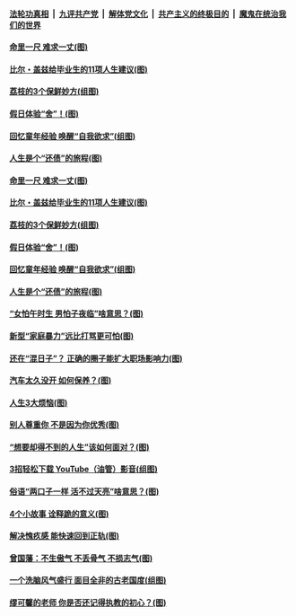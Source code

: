 

####  [法轮功真相](../../../../basic/blob/master/README.md?t=06220102) &nbsp;|&nbsp; [九评共产党](../../../../9ping.md/blob/master/README.md?t=06220102) &nbsp;|&nbsp; [解体党文化](../../../../jtdwh.md/blob/master/README.md?t=06220102)  &nbsp;|&nbsp; [共产主义的终极目的](../../../../gczydzjmd.md/blob/master/README.md?t=06220102) &nbsp;|&nbsp; [魔鬼在统治我们的世界](../../../../mgztzwmdsj.md/blob/master/README.md?t=06220102) 

#### [命里一尺 难求一丈(图)](../pages/p8/936782.md?t=06220102) 

#### [比尔・盖兹给毕业生的11项人生建议(图)](../pages/p8/936231.md?t=06220102) 

#### [荔枝的3个保鲜妙方(组图)](../pages/p8/936950.md?t=06220102) 

#### [假日体验“舍”！(图)](../pages/p8/937183.md?t=06220102) 

#### [回忆童年经验 唤醒“自我欲求”(组图)](../pages/p8/937082.md?t=06220102) 

#### [人生是个“还债”的旅程(图)](../pages/p8/936768.md?t=06220102) 

#### [命里一尺 难求一丈(图)](../pages/p8/936782.md?t=06220102) 

#### [比尔・盖兹给毕业生的11项人生建议(图)](../pages/p8/936231.md?t=06220102) 

#### [荔枝的3个保鲜妙方(组图)](../pages/p8/936950.md?t=06220102) 

#### [假日体验“舍”！(图)](../pages/p8/937183.md?t=06220102) 

#### [回忆童年经验 唤醒“自我欲求”(组图)](../pages/p8/937082.md?t=06220102) 

#### [人生是个“还债”的旅程(图)](../pages/p8/936768.md?t=06220102) 

#### [“女怕午时生 男怕子夜临”啥意思？(图)](../pages/p8/937081.md?t=06220102) 

#### [新型“家庭暴力”远比打骂更可怕(图)](../pages/p8/936230.md?t=06220102) 

#### [还在“混日子”？ 正确的圈子能扩大职场影响力(图)](../pages/p8/937049.md?t=06220102) 

#### [汽车太久没开 如何保养？(图)](../pages/p8/937035.md?t=06220102) 

#### [人生3大烦恼(图)](../pages/p8/936959.md?t=06220102) 

#### [别人尊重你 不是因为你优秀(图)](../pages/p8/936253.md?t=06220102) 

#### [“想要却得不到的人生”该如何面对？(图)](../pages/p8/936933.md?t=06220102) 

#### [3招轻松下载 YouTube（油管）影音(组图)](../pages/p8/936922.md?t=06220102) 

#### [俗语“两口子一样 活不过天亮”啥意思？(图)](../pages/p8/936917.md?t=06220102) 

#### [4个小故事 诠释跪的意义(图)](../pages/p8/936353.md?t=06220102) 

#### [解决愧疚感 能快速回到正轨(图)](../pages/p8/936834.md?t=06220102) 

#### [曾国藩：不生傲气 不丢骨气 不损志气(图)](../pages/p8/936248.md?t=06220102) 

#### [一个洗脑风气盛行 面目全非的古老国度(组图)](../pages/p8/936759.md?t=06220102) 

#### [缪可馨的老师 你是否还记得执教的初心？(图)](../pages/p8/936737.md?t=06220102) 

